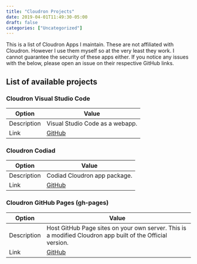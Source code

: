 ```yaml
---
title: "Cloudron Projects"
date: 2019-04-01T11:49:30-05:00
draft: false
categories: ["Uncategorized"]
---
```


This is a list of Cloudron Apps I maintain. These are not affiliated with Cloudron. However I use them myself so at the very least they work.
I cannot guarantee the security of these apps either. If you notice any issues with the below, please open an issue on their respective GitHub links.

## List of available projects

### Cloudron Visual Studio Code

Option | Value
--------|------
Description | Visual Studio Code as a webapp. 
Link | [GitHub](https://github.com/mitchellurgero/cloudron-vscode)

### Cloudron Codiad

Option | Value
--------|------
Description | Codiad Cloudron app package.
Link | [GitHub](https://github.com/mitchellurgero/cloudron-codiad)

### Cloudron GitHub Pages (gh-pages)

Option | Value
--------|------
Description | Host GitHub Page sites on your own server. This is a modified Cloudron app built of the Official version.
Link | [GitHub](https://github.com/mitchellurgero/cloudron-githubpages)
